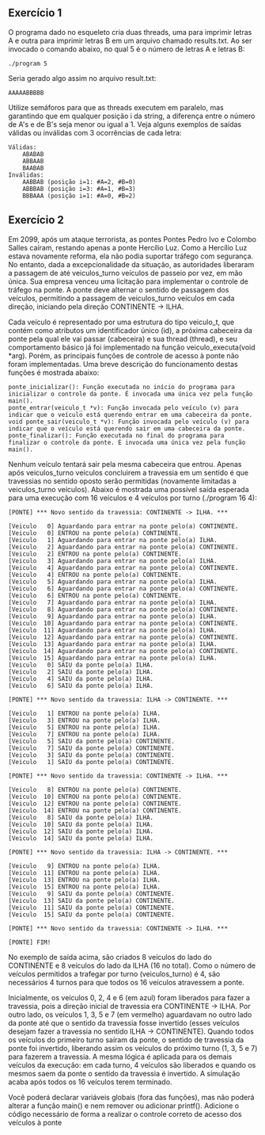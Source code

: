 ## Exercício 1

O programa dado no esqueleto cria duas threads, uma para imprimir letras A e outra para imprimir letras B em um arquivo chamado results.txt. Ao ser invocado o comando abaixo, no qual 5 é o número de letras A e letras B:

    ./program 5

Seria gerado algo assim no arquivo result.txt:

    AAAAABBBBB

Utilize semáforos para que as threads executem em paralelo, mas garantindo que em qualquer posição i da string, a diferença entre o número de A's e de B's seja menor ou igual a 1. Veja alguns exemplos de saídas válidas ou inválidas com 3 ocorrências de cada letra:

    Válidas: 
        ABABAB
        ABBAAB
        BAABAB
    Inválidas:
        AABBAB (posição i=1: #A=2, #B=0)
        ABBBAB (posição i=3: #A=1, #B=3)
        BBBAAA (posição i=1: #A=0, #B=2)


## Exercício 2

Em 2099, após um ataque terrorista, as pontes Pontes Pedro Ivo e Colombo Salles caíram, restando apenas a ponte Hercílio Luz. Como a Hercílio Luz estava novamente reforma, ela não podia suportar tráfego com segurança. No entanto, dada a excepcionalidade da situação, as autoridades liberaram a passagem de até veiculos_turno veículos de passeio por vez, em mão única. Sua empresa venceu uma licitação para implementar o controle de tráfego na ponte. A ponte deve alternar o sentido de passagem dos veículos, permitindo a passagem de veiculos_turno veículos em cada direção, iniciando pela direção CONTINENTE → ILHA.

Cada veículo é representado por uma estrutura do tipo veiculo_t, que contém como atributos um identificador único (id), a próxima cabeceira da ponte pela qual ele vai passar (cabeceira) e sua thread (thread), e seu comportamento básico já foi implementado na função veiculo_executa(void *arg). Porém, as principais funções de controle de acesso à ponte não foram implementadas. Uma breve descrição do funcionamento destas funções é mostrada abaixo:

    ponte_inicializar(): Função executada no início do programa para inicializar o controle da ponte. É invocada uma única vez pela função main().
    ponte_entrar(veiculo_t *v): Função invocada pelo veículo (v) para indicar que o veículo está querendo entrar em uma cabeceira da ponte.
    void ponte_sair(veiculo_t *v): Função invocada pelo veículo (v) para indicar que o veículo está querendo sair em uma cabeceira da ponte.
    ponte_finalizar(): Função executada no final do programa para finalizar o controle da ponte. É invocada uma única vez pela função main().

Nenhum veículo tentará sair pela mesma cabeceira que entrou. Apenas após veiculos_turno veículos concluirem a travessia em um sentido é que travessias no sentido oposto serão permitidas (novamente limitadas a veiculos_turno veículos). Abaixo é mostrada uma possível saída esperada para uma execução com 16 veículos e 4 veículos por turno (./program 16 4):

```
[PONTE] *** Novo sentido da travessia: CONTINENTE -> ILHA. ***

[Veiculo   0] Aguardando para entrar na ponte pelo(a) CONTINENTE.
[Veiculo   0] ENTROU na ponte pelo(a) CONTINENTE.
[Veiculo   1] Aguardando para entrar na ponte pelo(a) ILHA.
[Veiculo   2] Aguardando para entrar na ponte pelo(a) CONTINENTE.
[Veiculo   2] ENTROU na ponte pelo(a) CONTINENTE.
[Veiculo   3] Aguardando para entrar na ponte pelo(a) ILHA.
[Veiculo   4] Aguardando para entrar na ponte pelo(a) CONTINENTE.
[Veiculo   4] ENTROU na ponte pelo(a) CONTINENTE.
[Veiculo   5] Aguardando para entrar na ponte pelo(a) ILHA.
[Veiculo   6] Aguardando para entrar na ponte pelo(a) CONTINENTE.
[Veiculo   6] ENTROU na ponte pelo(a) CONTINENTE.
[Veiculo   7] Aguardando para entrar na ponte pelo(a) ILHA.
[Veiculo   8] Aguardando para entrar na ponte pelo(a) CONTINENTE.
[Veiculo   9] Aguardando para entrar na ponte pelo(a) ILHA.
[Veiculo  10] Aguardando para entrar na ponte pelo(a) CONTINENTE.
[Veiculo  11] Aguardando para entrar na ponte pelo(a) ILHA.
[Veiculo  12] Aguardando para entrar na ponte pelo(a) CONTINENTE.
[Veiculo  13] Aguardando para entrar na ponte pelo(a) ILHA.
[Veiculo  14] Aguardando para entrar na ponte pelo(a) CONTINENTE.
[Veiculo  15] Aguardando para entrar na ponte pelo(a) ILHA.
[Veiculo   0] SAIU da ponte pelo(a) ILHA.
[Veiculo   2] SAIU da ponte pelo(a) ILHA.
[Veiculo   4] SAIU da ponte pelo(a) ILHA.
[Veiculo   6] SAIU da ponte pelo(a) ILHA.

[PONTE] *** Novo sentido da travessia: ILHA -> CONTINENTE. ***

[Veiculo   1] ENTROU na ponte pelo(a) ILHA.
[Veiculo   3] ENTROU na ponte pelo(a) ILHA.
[Veiculo   5] ENTROU na ponte pelo(a) ILHA.
[Veiculo   7] ENTROU na ponte pelo(a) ILHA.
[Veiculo   5] SAIU da ponte pelo(a) CONTINENTE.
[Veiculo   7] SAIU da ponte pelo(a) CONTINENTE.
[Veiculo   3] SAIU da ponte pelo(a) CONTINENTE.
[Veiculo   1] SAIU da ponte pelo(a) CONTINENTE.

[PONTE] *** Novo sentido da travessia: CONTINENTE -> ILHA. ***

[Veiculo   8] ENTROU na ponte pelo(a) CONTINENTE.
[Veiculo  10] ENTROU na ponte pelo(a) CONTINENTE.
[Veiculo  12] ENTROU na ponte pelo(a) CONTINENTE.
[Veiculo  14] ENTROU na ponte pelo(a) CONTINENTE.
[Veiculo   8] SAIU da ponte pelo(a) ILHA.
[Veiculo  10] SAIU da ponte pelo(a) ILHA.
[Veiculo  12] SAIU da ponte pelo(a) ILHA.
[Veiculo  14] SAIU da ponte pelo(a) ILHA.

[PONTE] *** Novo sentido da travessia: ILHA -> CONTINENTE. ***

[Veiculo   9] ENTROU na ponte pelo(a) ILHA.
[Veiculo  11] ENTROU na ponte pelo(a) ILHA.
[Veiculo  13] ENTROU na ponte pelo(a) ILHA.
[Veiculo  15] ENTROU na ponte pelo(a) ILHA.
[Veiculo   9] SAIU da ponte pelo(a) CONTINENTE.
[Veiculo  13] SAIU da ponte pelo(a) CONTINENTE.
[Veiculo  11] SAIU da ponte pelo(a) CONTINENTE.
[Veiculo  15] SAIU da ponte pelo(a) CONTINENTE.

[PONTE] *** Novo sentido da travessia: CONTINENTE -> ILHA. ***

[PONTE] FIM!
```

No exemplo de saída acima, são criados 8 veículos do lado do CONTINENTE e 8 veículos do lado da ILHA (16 no total). Como o número de veículos permitidos a trafegar por turno (veiculos_turno) é 4, são necessários 4 turnos para que todos os 16 veículos atravessem a ponte.

Inicialmente, os veículos 0, 2, 4 e 6 (em azul) foram liberados para fazer a travessia, pois a direção inicial de travessia era CONTINENTE → ILHA. Por outro lado, os veículos 1, 3, 5 e 7 (em vermelho) aguardavam no outro lado da ponte até que o sentido da travessia fosse invertido (esses veículos desejam fazer a travessia no sentido ILHA → CONTINENTE). Quando todos os veículos do primeiro turno saíram da ponte, o sentido de travessia da ponte foi invertido, liberando assim os veículos do próximo turno (1, 3, 5 e 7) para fazerem a travessia. A mesma lógica é aplicada para os demais veículos da execução: em cada turno, 4 veículos são liberados e quando os mesmos saem da ponte o sentido da travessia é invertido. A simulação acaba após todos os 16 veículos terem terminado.

Você poderá declarar variáveis globais (fora das funções), mas não poderá alterar a função main() e nem remover ou adicionar printf(). Adicione o código necessário de forma a realizar o controle correto de acesso dos veículos à ponte
